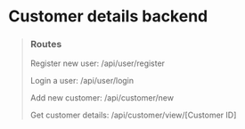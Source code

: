 # Customer details backend

> ### Routes
>
> Register new user: /api/user/register
>
> Login a user: /api/user/login
>
> Add new customer: /api/customer/new
>
> Get customer details: /api/customer/view/[Customer ID]
